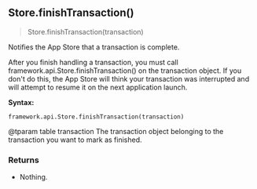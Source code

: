 
## Store.finishTransaction()

> Store.finishTransaction(transaction)

Notifies the App Store that a transaction is complete.

After you finish handling a transaction, you must call framework.api.Store.finishTransaction() on the transaction object. If you don't do this, the App Store will think your transaction was interrupted and will attempt to resume it on the next application launch.

**Syntax:**

    framework.api.Store.finishTransaction(transaction)

@tparam table transaction
The transaction object belonging to the transaction you want to mark as finished.


### Returns

-   Nothing.
